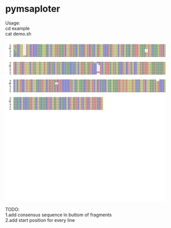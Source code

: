 # pymsaploter
Usage:<br>
 cd example<br>
 cat demo.sh<br>

![alt text](example/out.svg)
<br>

TODO:<br>
  1.add consensus sequence in buttom of fragments<br>
  2.add start position for every line <br>
